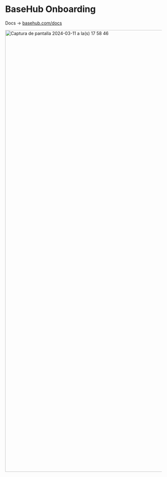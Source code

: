 # BaseHub Onboarding

Docs → [basehub.com/docs](https://basehub.com/docs)

<img width="1415" alt="Captura de pantalla 2024-03-11 a la(s) 17 58 46" src="https://github.com/emapeire/basehub-onboarding/assets/63935846/77f268d6-cd86-4e1c-a9ec-4cce7dfa1319">
